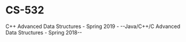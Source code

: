 # CS-532
C++ Advanced Data Structures - Spring 2019 -
--Java/C++/C Advanced Data Structures - Spring 2018--
 
